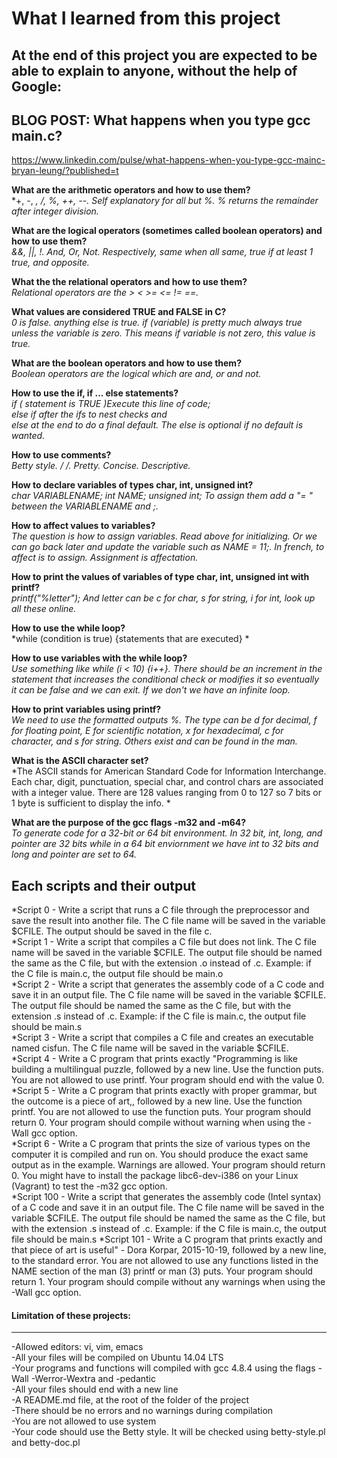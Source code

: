 # What I learned from this project  
At the end of this project you are expected to be able to explain to anyone, without the help of Google:  
---   


## BLOG POST: What happens when you type gcc main.c?  
https://www.linkedin.com/pulse/what-happens-when-you-type-gcc-mainc-bryan-leung/?published=t   

   
**What are the arithmetic operators and how to use them?**  
*+, -, *, /, %, ++, --. Self explanatory for all but %. % returns the remainder after integer division.*  

**What are the logical operators (sometimes called boolean operators) and how to use them?**  
*&&, ||, !. And, Or, Not. Respectively, same when all same, true if  at least 1 true, and opposite.*  

**What the the relational operators and how to use them?**  
*Relational operators are the > < >= <= != ==.*  

**What values are considered TRUE and FALSE in C?**  
*0 is false. anything else is true. if (variable) is pretty much always true unless the variable is zero. This means if variable is not zero, this value is true.*  

**What are the boolean operators and how to use them?**  
*Boolean operators are the logical which are and, or and not.*  

**How to use the if, if ... else statements?**  
*if ( statement is TRUE )Execute this line of code;  
else if after the ifs to nest checks and  
else at the end to do a final default. The else is optional if no default is wanted.*  

**How to use comments?**  
*Betty style. /* */. Pretty. Concise. Descriptive.*  

**How to declare variables of types char, int, unsigned int?**  
*char VARIABLENAME; int NAME; unsigned int;  To assign them add a "= <value>" between the VARIABLENAME and ;.*  

**How to affect values to variables?**  
*The question is how to assign variables. Read above for initializing. Or we can go back later and update the variable such as NAME = 11;. In french, to affect is to assign. Assignment is affectation.*  

**How to print the values of variables of type char, int, unsigned int with printf?**  
*printf("%letter"); And letter can be c for char, s for string, i for int, look up all these online.*  

**How to use the while loop?**  
*while (condition is true) {statements that are executed} *  

**How to use variables with the while loop?**  
*Use something like while (i < 10) {i++}. There should be an increment in the statement that increases the conditional check or modifies it so eventually it can be false and we can exit. If we don't we have an infinite loop.*  

**How to print variables using printf?**  
*We need to use the formatted outputs %<type>. The type can be d for decimal, f for floating point, E for scientific notation, x for hexadecimal, c for character, and s for string. Others exist and can be found in the man.*  

**What is the ASCII character set?**  
*The ASCII stands for American Standard Code for Information Interchange. Each char, digit, punctuation, special char, and control chars are associated with a integer value. There are 128 values ranging from 0 to 127 so 7 bits or 1 byte is sufficient to display the info. *  

**What are the purpose of the gcc flags -m32 and -m64?**  
*To generate code for a 32-bit or 64 bit environment. In 32 bit, int, long, and pointer are 32 bits while in a 64 bit enviornment we have int to 32 bits and long and pointer are set to 64.*  


## Each scripts and their output  
*Script 0 - Write a script that runs a C file through the preprocessor and save the result into another file. The C file name will be saved in the variable $CFILE. The output should be saved in the file c.  
*Script 1 -  Write a script that compiles a C file but does not link. The C file name will be saved in the variable $CFILE. The output file should be named the same as the C file, but with the extension .o instead of .c. Example: if the C file is main.c, the output file should be main.o  
*Script 2 -  Write a script that generates the assembly code of a C code and save it in an output file. The C file name will be saved in the variable $CFILE. The output file should be named the same as the C file, but with the extension .s instead of .c. Example: if the C file is main.c, the output file should be main.s  
*Script 3 - Write a script that compiles a C file and creates an executable named cisfun. The C file name will be saved in the variable $CFILE.  
*Script 4 - Write a C program that prints exactly "Programming is like building a multilingual puzzle, followed by a new line. Use the function puts. You are not allowed to use printf. Your program should end with the value 0.  
*Script 5 - Write a C program that prints exactly with proper grammar, but the outcome is a piece of art,, followed by a new line. Use the function printf. You are not allowed to use the function puts. Your program should return 0. Your program should compile without warning when using the -Wall gcc option.  
*Script 6 - Write a C program that prints the size of various types on the computer it is compiled and run on. You should produce the exact same output as in the example. Warnings are allowed. Your program should return 0. You might have to install the package libc6-dev-i386 on your Linux (Vagrant) to test the -m32 gcc option.  
*Script 100 - Write a script that generates the assembly code (Intel syntax) of a C code and save it in an output file. The C file name will be saved in the variable $CFILE. The output file should be named the same as the C file, but with the extension .s instead of .c. Example: if the C file is main.c, the output file should be main.s
*Script 101 - Write a C program that prints exactly and that piece of art is useful" - Dora Korpar, 2015-10-19, followed by a new line, to the standard error. You are not allowed to use any functions listed in the NAME section of the man (3) printf or man (3) puts. Your program should return 1. Your program should compile without any warnings when using the -Wall gcc option.  


#### Limitation of these projects:  
___
-Allowed editors: vi, vim, emacs  
-All your files will be compiled on Ubuntu 14.04 LTS  
-Your programs and functions will compiled with gcc 4.8.4 using the flags -Wall -Werror-Wextra and -pedantic  
-All your files should end with a new line  
-A README.md file, at the root of the folder of the project  
-There should be no errors and no warnings during compilation  
-You are not allowed to use system  
-Your code should use the Betty style. It will be checked using betty-style.pl and betty-doc.pl  
